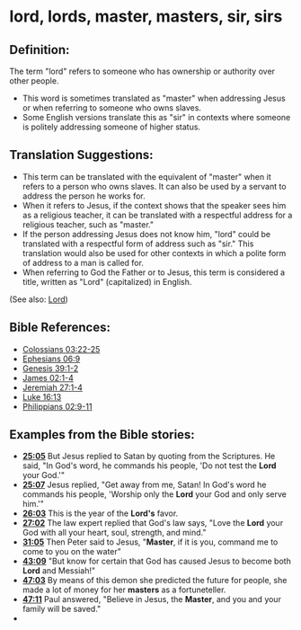 # lord, lords, master, masters, sir, sirs #

## Definition: ##

The term "lord" refers to someone who has ownership or authority over other people.

* This word is sometimes translated as "master" when addressing Jesus or when referring to someone who owns slaves.
* Some English versions translate this as "sir" in contexts where someone is politely addressing someone of higher status.

## Translation Suggestions: ##

* This term can be translated with the equivalent of "master" when it refers to a person who owns slaves. It can also be used by a servant to address the person he works for.
* When it refers to Jesus, if the context shows that the speaker sees him as a religious teacher, it can be translated with a respectful address for a religious teacher, such as "master." 
* If the person addressing Jesus does not know him, "lord" could be translated with a respectful form of address such as "sir." This translation would also be used for other contexts in which a polite form of address to a man is called for.
* When referring to God the Father or to Jesus, this term is considered a title, written as "Lord" (capitalized) in English.

(See also: [Lord](../kt/lordgod.md))

## Bible References: ##

* [Colossians 03:22-25](en/tn/col/help/03/22)
* [Ephesians 06:9](en/tn/eph/help/06/09)
* [Genesis 39:1-2](en/tn/gen/help/39/01)
* [James 02:1-4](en/tn/jas/help/02/01)
* [Jeremiah 27:1-4](en/tn/jer/help/27/01)
* [Luke 16:13](en/tn/luk/help/16/13)
* [Philippians 02:9-11](en/tn/php/help/02/09)

## Examples from the Bible stories: ##

* __[25:05](en/tn/obs/help/25/05)__ But Jesus replied to Satan by quoting from the Scriptures. He said, "In God's word, he commands his people, 'Do not test the __Lord__  your God.'"
* __[25:07](en/tn/obs/help/25/07)__ Jesus replied, "Get away from me, Satan! In God's word he commands his people, 'Worship only the __Lord__  your God and only serve him.'"
* __[26:03](en/tn/obs/help/26/03)__ This is the year of the __Lord's__  favor.
* __[27:02](en/tn/obs/help/27/02)__ The law expert replied that God's law says, "Love the __Lord__  your God with all your heart, soul, strength, and mind."
* __[31:05](en/tn/obs/help/31/05)__ Then Peter said to Jesus, "__Master__, if it is you, command me to come to you on the water"
* __[43:09](en/tn/obs/help/43/09)__ "But know for certain that God has caused Jesus to become both __Lord__  and Messiah!"
* __[47:03](en/tn/obs/help/47/03)__ By means of this demon she predicted the future for people, she made a lot of money for her __masters__  as a fortuneteller.
* __[47:11](en/tn/obs/help/47/11)__ Paul answered, "Believe in Jesus, the __Master__, and you and your family will be saved."
*
